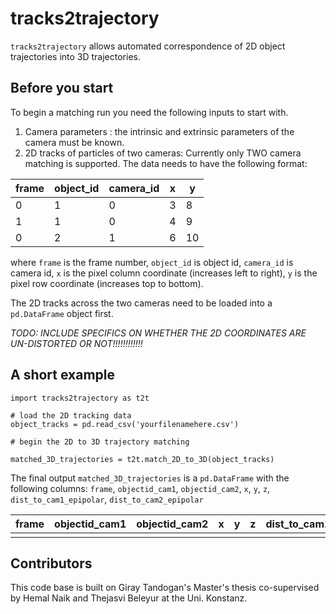 # tracks2trajectory

```tracks2trajectory``` allows automated correspondence of 2D object trajectories into 3D trajectories.


## Before you start
To begin a matching run you need the following inputs to start with. 

1. Camera parameters : the intrinsic and extrinsic parameters of the camera must be known. 
1. 2D tracks of particles of two cameras: Currently only TWO camera matching is supported. The data needs to have the following format:

| frame | object_id | camera_id  | x | y |
|-------|-----|------|---|---|
|   0   | 1   |   0  | 3 | 8 |
|   1   | 1   |   0  | 4 | 9 |
|   0   | 2   |   1  | 6 | 10|


where ```frame``` is the frame number, ```object_id``` is object id, ```camera_id``` is camera id, ```x``` is the pixel column coordinate (increases left to right), ```y``` is the pixel row coordinate (increases top to bottom). 

The  2D tracks across the two cameras need to be loaded into a ```pd.DataFrame``` object first.

*TODO: INCLUDE SPECIFICS ON WHETHER THE 2D COORDINATES ARE UN-DISTORTED OR NOT!!!!!!!!!!!!*

## A short example

```
import tracks2trajectory as t2t

# load the 2D tracking data
object_tracks = pd.read_csv('yourfilenamehere.csv')

# begin the 2D to 3D trajectory matching 

matched_3D_trajectories = t2t.match_2D_to_3D(object_tracks)

```

The final output ```matched_3D_trajectories``` is a ```pd.DataFrame``` with the following columns: ```frame```, ```objectid_cam1```, ```objectid_cam2```, ```x```, ```y```, ```z```, ```dist_to_cam1_epipolar```, ```dist_to_cam2_epipolar```

| frame | objectid_cam1 | objectid_cam2 | x | y | z | dist_to_cam1_epipolar |dist_to_cam2_epipolar |
|-------|---------------|---------------|---|---|---|-----------------------|----------------------|
| ||||||||


















## Contributors
This code base is built on Giray Tandogan's Master's thesis co-supervised by Hemal Naik and Thejasvi Beleyur at the Uni. Konstanz. 